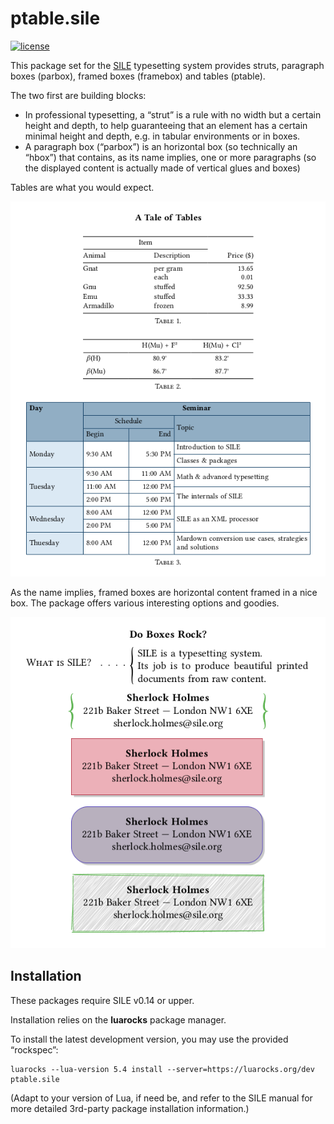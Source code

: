 # ptable.sile

[![license](https://img.shields.io/github/license/Omikhleia/ptable.sile)](LICENSE)

This package set for the [SILE](https://github.com/sile-typesetter/sile) typesetting
system provides struts, paragraph boxes (parbox), framed boxes (framebox) and
tables (ptable).

The two first are building blocks:

- In professional typesetting, a “strut” is a rule with no width but a certain
  height and depth, to help guaranteeing that an element has a certain minimal
  height and depth, e.g. in tabular environments or in boxes.
- A paragraph box (“parbox”) is an horizontal box (so technically an “hbox”)
  that contains, as its name implies, one or more paragraphs (so the displayed
  content is actually made of vertical glues and boxes)

Tables are what you would expect.

![tables](tables.png "Table examples")

As the name implies, framed boxes are horizontal content framed in a nice
box. The package offers various interesting options and goodies.

![framed boxes](framebox.png "Framed box examples")

## Installation

These packages require SILE v0.14 or upper.

Installation relies on the **luarocks** package manager.

To install the latest development version, you may use the provided “rockspec”:

```
luarocks --lua-version 5.4 install --server=https://luarocks.org/dev ptable.sile
```

(Adapt to your version of Lua, if need be, and refer to the SILE manual for more
detailed 3rd-party package installation information.)
